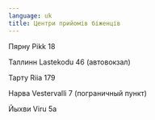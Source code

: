 ```yaml
---
language: uk
title: Центри прийомів біженців
---
```

Пярну
Pikk 18

Таллинн 
Lastekodu 46 (автовокзал)

Тарту
Riia 179

Нарва
Vestervalli 7 (пограничный пункт)

Йыхви 
Viru 5a